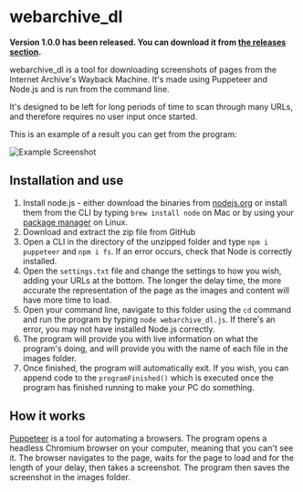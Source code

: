 # webarchive_dl

**Version 1.0.0 has been released. You can download it from [the releases section](https://github.com/sebastiandoe5/webarchive_dl/releases/tag/1.0.0).**

webarchive_dl is a tool for downloading screenshots of pages from the Internet Archive's Wayback Machine. It's made using Puppeteer and Node.js and is run from the command line.

It's designed to be left for long periods of time to scan through many URLs, and therefore requires no user input once started.

This is an example of a result you can get from the program:

![Example Screenshot](https://i.imgur.com/QZoSJ6m.jpg)

## Installation and use
1. Install node.js - either download the binaries from [nodejs.org](https://nodejs.org/en/download/) or install them from the CLI by typing `brew install node` on Mac or by using your [package manager](https://nodejs.org/en/download/package-manager/) on Linux.
2. Download and extract the zip file from GitHub
3. Open a CLI in the directory of the unzipped folder and type `npm i puppeteer` and `npm i fs`. If an error occurs, check that Node is correctly installed.
4. Open the `settings.txt` file and change the settings to how you wish, adding your URLs at the bottom. The longer the delay time, the more accurate the representation of the page as the images and content will have more time to load.
5. Open your command line, navigate to this folder using the `cd` command and run the program by typing `node webarchive_dl.js`. If there's an error, you may not have installed Node.js correctly.
6. The program will provide you with live information on what the program's doing, and will provide you with the name of each file in the images folder.
7. Once finished, the program will automatically exit. If you wish, you can append code to the `programFinished()` which is executed once the program has finished running to make your PC do something.

## How it works
[Puppeteer](https://developers.google.com/web/tools/puppeteer) is a tool for automating a browsers. The program opens a headless Chromium browser on your computer, meaning that you can't see it. The browser navigates to the page, waits for the page to load and for the length of your delay, then takes a screenshot. The program then saves the screenshot in the images folder.